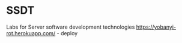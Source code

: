 # SSDT
Labs for Server software development technologies
https://yobanyi-rot.herokuapp.com/ - deploy 
